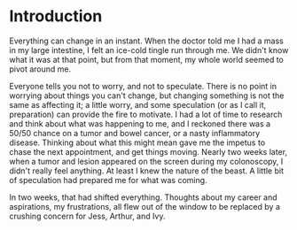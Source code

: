 # Introduction

Everything can change in an instant. When the doctor told me I had a mass in my large intestine, I felt an ice-cold tingle run through me. We didn't know what it was at that point, but from that moment, my whole world seemed to pivot around me.

Everyone tells you not to worry, and not to speculate. There is no point in worrying about things you can't change, but changing something is not the same as affecting it; a little worry, and some speculation (or as I call it, preparation) can provide the fire to motivate. I had a lot of time to research and think about what was happening to me, and I reckoned there was a 50/50 chance on a tumor and bowel cancer, or a nasty inflammatory disease. Thinking about what this might mean gave me the impetus to chase the next appointment, and get things moving. Nearly two weeks later, when a tumor and lesion appeared on the screen during my colonoscopy, I didn't really feel anything. At least I knew the nature of the beast. A little bit of speculation had prepared me for what was coming. 

In two weeks, that had shifted everything. Thoughts about my career and aspirations, my frustrations, all flew out of the window to be replaced by a crushing concern for Jess, Arthur, and Ivy.